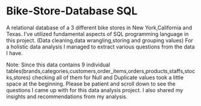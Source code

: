 # Bike-Store-Database SQL
A relational database of a 3 different bike stores in New York,California and Texas.
I've utilized fundamental aspects of SQL programming language in this project. (Data cleaning,data wrangling,storing and grouping values)
For a holistic data analysis I managed to extract various questions from the data I have.

Note: Since this data contains 9 individual tables(brands,categories,customers,order_items,orders,products,staffs,stocks,stores) checking all of them for Null and Duplicate values took a little space at the beginning. Please be patient and scroll down to see the questions I came up with for this data analysis project.
I also shared my insights and recommendations from my analysis.
